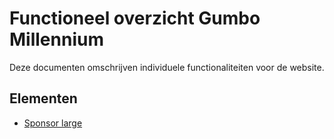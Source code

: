 # Functioneel overzicht Gumbo Millennium

Deze documenten omschrijven individuele functionaliteiten voor de website.

## Elementen

- [Sponsor large](./sponsor-large.md)
